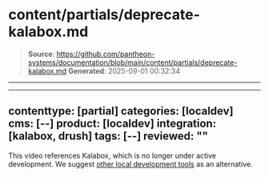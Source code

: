 # content/partials/deprecate-kalabox.md

> **Source**: https://github.com/pantheon-systems/documentation/blob/main/content/partials/deprecate-kalabox.md
> **Generated**: 2025-09-01 00:32:34

---

---
contenttype: [partial]
categories: [localdev]
cms: [--]
product: [localdev]
integration: [kalabox, drush]
tags: [--]
reviewed: ""
---

<Alert title="Warning" type="danger">

This video references Kalabox, which is no longer under active development. We suggest [other local development tools](/guides/local-development) as an alternative.

</Alert>
